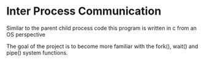 # Inter Process Communication

Similar to the parent child process code this program is written in c from an OS perspective

The goal of the project is to become more familiar with the fork(), wait() and pipe() system functions.

